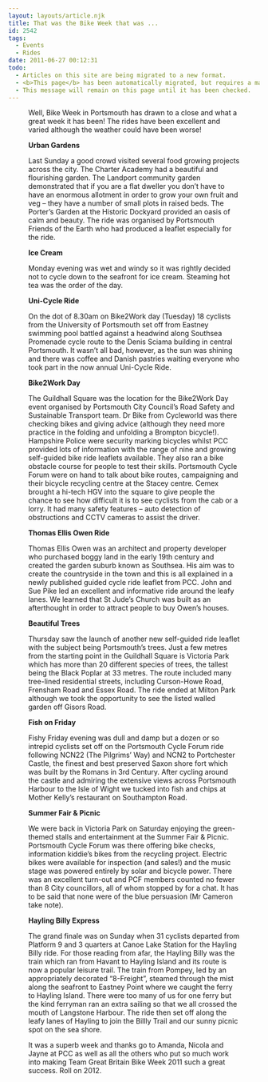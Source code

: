 ```yaml
---
layout: layouts/article.njk
title: That was the Bike Week that was ...
id: 2542
tags:
  - Events
  - Rides
date: 2011-06-27 00:12:31
todo:
  - Articles on this site are being migrated to a new format.
  - <b>This page</b> has been automatically migrated, but requires a manual check-&amp;-tune to ensure the format and links all work as expected.
  - This message will remain on this page until it has been checked.
---
```


<figure id="attachment_2543" align="alignright" width="300" caption="Is it a train? Yes, but it&#39;s a bike too!"][![Hayling Billy Ride](http://www.pompeybug.co.uk/wp-content/uploads/2011/06/Hayling-Billy-Ride-8-300x225.jpg "Hayling Billy Ride")](http://www.pompeybug.co.uk/wp-content/uploads/2011/06/Hayling-Billy-Ride-8.jpg)</figure>

Well, Bike Week in Portsmouth has drawn to a close and what a great week it has been! The rides have been excellent and varied although the weather could have been worse!

**Urban Gardens**

Last Sunday a good crowd visited several food growing projects across the city. The Charter Academy had a beautiful and flourishing garden. The Landport community garden demonstrated that if you are a flat dweller you don’t have to have an enormous allotment in order to grow your own fruit and veg – they have a number of small plots in raised beds. The Porter’s Garden at the Historic Dockyard provided an oasis of calm and beauty. The ride was organised by Portsmouth Friends of the Earth who had produced a leaflet especially for the ride.

**Ice Cream**

Monday evening was wet and windy so it was rightly decided not to cycle down to the seafront for ice cream. Steaming hot tea was the order of the day.

**Uni-Cycle Ride**

On the dot of 8.30am on Bike2Work day (Tuesday) 18 cyclists from the University of Portsmouth set off from Eastney swimming pool battled against a headwind along Southsea Promenade cycle route to the Denis Sciama building in central Portsmouth. It wasn’t all bad, however, as the sun was shining and there was coffee and Danish pastries waiting everyone who took part in the now annual Uni-Cycle Ride.

**Bike2Work Day**

The Guildhall Square was the location for the Bike2Work Day event organised by Portsmouth City Council’s Road Safety and Sustainable Transport team. Dr Bike from Cycleworld was there checking bikes and giving advice (although they need more practice in the folding and unfolding a Brompton bicycle!). Hampshire Police were security marking bicycles whilst PCC provided lots of information with the range of nine and growing self-guided bike ride leaflets available. They also ran a bike obstacle course for people to test their skills. Portsmouth Cycle Forum were on hand to talk about bike routes, campaigning and their bicycle recycling centre at the Stacey centre. Cemex brought a hi-tech HGV into the square to give people the chance to see how difficult it is to see cyclists from the cab or a lorry. It had many safety features – auto detection of obstructions and CCTV cameras to assist the driver.

**Thomas Ellis Owen Ride**

Thomas Ellis Owen was an architect and property developer who purchased boggy land in the early 19th century and created the garden suburb known as Southsea. His aim was to create the countryside in the town and this is all explained in a newly published guided cycle ride leaflet from PCC. John and Sue Pike led an excellent and informative ride around the leafy lanes. We learned that St Jude’s Church was built as an afterthought in order to attract people to buy Owen’s houses.

**Beautiful Trees**

Thursday saw the launch of another new self-guided ride leaflet with the subject being Portsmouth’s trees. Just a few metres from the starting point in the Guildhall Square is Victoria Park which has more than 20 different species of trees, the tallest being the Black Poplar at 33 metres. The route included many tree-lined residential streets, including Curson-Howe Road, Frensham Road and Essex Road. The ride ended at Milton Park although we took the opportunity to see the listed walled garden off Gisors Road.

**Fish on Friday**

Fishy Friday evening was dull and damp but a dozen or so intrepid cyclists set off on the Portsmouth Cycle Forum ride following NCN22 (The Pilgrims’ Way) and NCN2 to Portchester Castle, the finest and best preserved Saxon shore fort which was built by the Romans in 3rd Century. After cycling around the castle and admiring the extensive views across Portsmouth Harbour to the Isle of Wight we tucked into fish and chips at Mother Kelly’s restaurant on Southampton Road.

**Summer Fair &amp; Picnic**

We were back in Victoria Park on Saturday enjoying the green-themed stalls and entertainment at the Summer Fair &amp; Picnic. Portsmouth Cycle Forum was there offering bike checks, information kiddie’s bikes from the recycling project. Electric bikes were available for inspection (and sales!) and the music stage was powered entirely by solar and bicycle power. There was an excellent turn-out and PCF members counted no fewer than 8 City councillors, all of whom stopped by for a chat. It has to be said that none were of the blue persuasion (Mr Cameron take note).

**Hayling Billy Express**

The grand finale was on Sunday when 31 cyclists departed from Platform 9 and 3 quarters at Canoe Lake Station for the Hayling Billy ride. For those reading from afar, the Hayling Billy was the train which ran from Havant to Hayling Island and its route is now a popular leisure trail. The train from Pompey, led by an appropriately decorated “8-Freight”, steamed through the mist along the seafront to Eastney Point where we caught the ferry to Hayling Island. There were too many of us for one ferry but the kind ferryman ran an extra sailing so that we all crossed the mouth of Langstone Harbour. The ride then set off along the leafy lanes of Hayling to join the Billly Trail and our sunny picnic spot on the sea shore.

It was a superb week and thanks go to Amanda, Nicola and Jayne at PCC as well as all the others who put so much work into making Team Great Britain Bike Week 2011 such a great success. Roll on 2012.